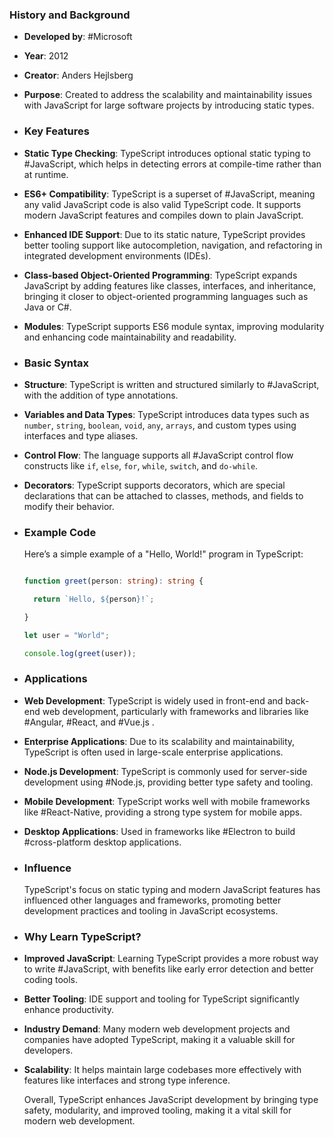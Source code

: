 ### **History and Background**
- **Developed by**: #Microsoft
- **Year**: 2012
- **Creator**: Anders Hejlsberg
- **Purpose**: Created to address the scalability and maintainability issues with JavaScript for large software projects by introducing static types.
- ### **Key Features**
- **Static Type Checking**: TypeScript introduces optional static typing to #JavaScript, which helps in detecting errors at compile-time rather than at runtime.
- **ES6+ Compatibility**: TypeScript is a superset of #JavaScript, meaning any valid JavaScript code is also valid TypeScript code. It supports modern JavaScript features and compiles down to plain JavaScript.
- **Enhanced IDE Support**: Due to its static nature, TypeScript provides better tooling support like autocompletion, navigation, and refactoring in integrated development environments (IDEs).
- **Class-based Object-Oriented Programming**: TypeScript expands JavaScript by adding features like classes, interfaces, and inheritance, bringing it closer to object-oriented programming languages such as Java or C#.
- **Modules**: TypeScript supports ES6 module syntax, improving modularity and enhancing code maintainability and readability.
- ### **Basic Syntax**
- **Structure**: TypeScript is written and structured similarly to #JavaScript, with the addition of type annotations.
- **Variables and Data Types**: TypeScript introduces data types such as `number`, `string`, `boolean`, `void`, `any`, `arrays`, and custom types using interfaces and type aliases.
- **Control Flow**: The language supports all #JavaScript control flow constructs like `if`, `else`, `for`, `while`, `switch`, and `do-while`.
- **Decorators**: TypeScript supports decorators, which are special declarations that can be attached to classes, methods, and fields to modify their behavior.
- ### **Example Code**
  
  Here’s a simple example of a "Hello, World!" program in TypeScript:
  
  ```typescript
  
  function greet(person: string): string {
  
    return `Hello, ${person}!`;
  
  }
  
  let user = "World";
  
  console.log(greet(user));
  
  ```
- ### **Applications**
- **Web Development**: TypeScript is widely used in front-end and back-end web development, particularly with frameworks and libraries like #Angular, #React, and #Vue.js .
- **Enterprise Applications**: Due to its scalability and maintainability, TypeScript is often used in large-scale enterprise applications.
- **Node.js Development**: TypeScript is commonly used for server-side development using #Node.js, providing better type safety and tooling.
- **Mobile Development**: TypeScript works well with mobile frameworks like #React-Native, providing a strong type system for mobile apps.
- **Desktop Applications**: Used in frameworks like #Electron to build #cross-platform desktop applications.
- ### **Influence**
  
  TypeScript's focus on static typing and modern JavaScript features has influenced other languages and frameworks, promoting better development practices and tooling in JavaScript ecosystems.
- ### **Why Learn TypeScript?**
- **Improved JavaScript**: Learning TypeScript provides a more robust way to write #JavaScript, with benefits like early error detection and better coding tools.
- **Better Tooling**: IDE support and tooling for TypeScript significantly enhance productivity.
- **Industry Demand**: Many modern web development projects and companies have adopted TypeScript, making it a valuable skill for developers.
- **Scalability**: It helps maintain large codebases more effectively with features like interfaces and strong type inference.
  
  Overall, TypeScript enhances JavaScript development by bringing type safety, modularity, and improved tooling, making it a vital skill for modern web development.